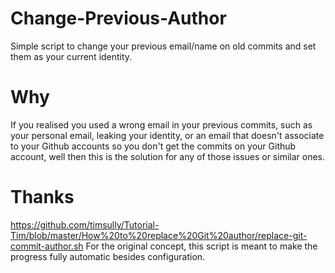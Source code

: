 # Change-Previous-Author
Simple script to change your previous email/name on old commits and set them as your current identity.

# Why
If you realised you used a wrong email in your previous commits, such as your personal email, leaking your identity, or an email that doesn't associate to your Github accounts so you don't get the commits on your Github account, well then this is the solution for any of those issues or similar ones.

# Thanks
https://github.com/timsully/Tutorial-Tim/blob/master/How%20to%20replace%20Git%20author/replace-git-commit-author.sh
For the original concept, this script is meant to make the progress fully automatic besides configuration.
